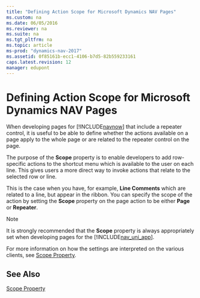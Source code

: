 ```yaml
---
title: "Defining Action Scope for Microsoft Dynamics NAV Pages"
ms.custom: na
ms.date: 06/05/2016
ms.reviewer: na
ms.suite: na
ms.tgt_pltfrm: na
ms.topic: article
ms-prod: "dynamics-nav-2017"
ms.assetid: 0f85161b-ecc1-4106-b7d5-82b559233161
caps.latest.revision: 12
manager: edupont
---
```

# Defining Action Scope for Microsoft Dynamics NAV Pages
When developing pages for [!INCLUDE[navnow](includes/navnow_md.md)] that include a repeater control, it is useful to be able to define whether the actions available on a page apply to the whole page or are related to the repeater control on the page.  
  
 The purpose of the **Scope** property is to enable developers to add row\-specific actions to the shortcut menu which is available to the user on each line. This gives users a more direct way to invoke actions that relate to the selected row or line.  
  
 This is the case when you have, for example, **Line Comments** which are related to a line, but appear in the ribbon. You can specify the scope of the action by setting the **Scope** property on the page action to be either **Page** or **Repeater**.  
  
> [!NOTE]  
>  It is strongly recommended that the **Scope** property is always appropriately set when developing pages for the [!INCLUDE[nav_uni_app](includes/nav_uni_app_md.md)].  
  
 For more information on how the settings are interpreted on the various clients, see [Scope Property](Scope-Property.md).  
  
## See Also  
 [Scope Property](Scope-Property.md)